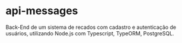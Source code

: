# api-messages
Back-End de um sistema de recados com cadastro e autenticação de usuários, utilizando Node.js com Typescript, TypeORM, PostgreSQL.
